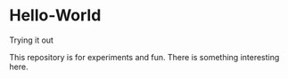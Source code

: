 Hello-World
===========

Trying it out

This repository is for experiments and fun.
There is something interesting here.

